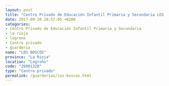 ```yaml
---
layout: post
title: "Centro Privado de Educación Infantil Primaria y Secundaria LOS BOSCOS"
date: 2017-09-20 20:57:05 +0200
categories:
- Centro Privado de Educación Infantil Primaria y Secundaria
- la-rioja
- logrono
- Centro privado
- guarderia
name: "LOS BOSCOS"
province: "La Rioja"
location: "Logroño"
code: "26001328"
type: "Centro privado"
permalink: /guarderias/los-boscos.html
---
```

